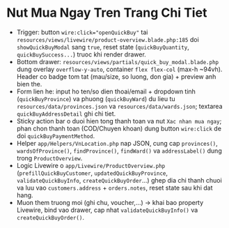 # Nut Mua Ngay Tren Trang Chi Tiet

- Trigger: button `wire:click="openQuickBuy"` tai `resources/views/livewire/product-overview.blade.php:185` doi `showQuickBuyModal` sang `true`, reset state (`quickBuyQuantity`, `quickBuySuccess...`) truoc khi render drawer.
- Bottom drawer: `resources/views/partials/quick_buy_modal.blade.php` dung overlay `overflow-y-auto`, container `flex flex-col` (max-h ~94vh). Header co badge tom tat (mau/size, so luong, don gia) + preview anh bien the.
- Form lien he: input ho ten/so dien thoai/email + dropdown tinh (`quickBuyProvince`) va phuong (`quickBuyWard`) du lieu tu `resources/data/provinces.json` va `resources/data/wards.json`; textarea `quickBuyAddressDetail` ghi chi tiet.
- Sticky action bar o duoi hien tong thanh toan va nut `Xac nhan mua ngay`; phan chon thanh toan (COD/Chuyen khoan) dung button `wire:click` de doi `quickBuyPaymentMethod`.
- Helper `app/Helpers/VnLocation.php` nap JSON, cung cap `provinces()`, `wardsOfProvince()`, `findProvince()`, `findWard()` va `addressLabel()` dung trong `ProductOverview`.
- Logic Livewire o `app/Livewire/ProductOverview.php` (`prefillQuickBuyCustomer`, `updatedQuickBuyProvince`, `validateQuickBuyInfo`, `createQuickBuyOrder`...) ghep dia chi thanh chuoi va luu vao `customers.address` + `orders.notes`, reset state sau khi dat hang.
- Muon them truong moi (ghi chu, voucher,...) -> khai bao property Livewire, bind vao drawer, cap nhat `validateQuickBuyInfo()` va `createQuickBuyOrder()`.
